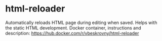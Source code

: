 # html-reloader
Automatically reloads HTML page during editing when saved. Helps with the static HTML development.
Docker container, instructions and description: https://hub.docker.com/r/vbeskrovny/html-reloader
